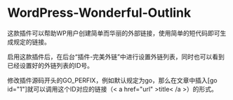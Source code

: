 WordPress-Wonderful-Outlink
===========================

这款插件可以帮助WP用户创建简单而华丽的外部链接，使用简单的短代码即可生成规定的链接。

启用这款插件后，在后台“插件-完美外链”中进行设置外链列表，同时也可以看到已经设置好的外链列表的ID号。

修改插件源码开头的GO_PERFIX，例如默认规定为go，那么在文章中插入[go id="1"]就可以调用这个ID对应的链接（< a href="url" >title< /a >）的形式。
